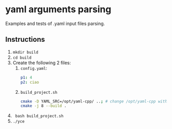 # yaml arguments parsing

Examples and tests of .yaml input files parsing.

## Instructions

1. ``` mkdir build ```
2. ``` cd build ```
3. Create the following 2 files:
   1. ```config.yaml```:
        ``` yaml
        p1: 4
        p2: ciao
        ```
    2. ```build_project.sh```
        ``` bash
        cmake -D YAML_SRC=/opt/yaml-cpp/ ..; # change /opt/yaml-cpp with you path
        cmake -j 8 --build . 
        ```
4. ``` bash build_project.sh```
5. ```./yce```
